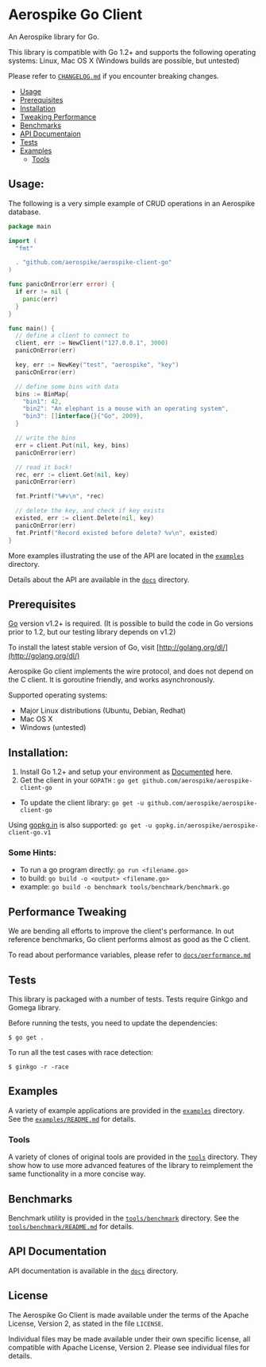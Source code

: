 # Aerospike Go Client

An Aerospike library for Go.

This library is compatible with Go 1.2+ and supports the following operating systems: Linux, Mac OS X (Windows builds are possible, but untested)

Please refer to [`CHANGELOG.md`](CHANGELOG.md) if you encounter breaking changes.

- [Usage](#Usage)
- [Prerequisites](#Prerequisites)
- [Installation](#Installation)
- [Tweaking Performance](#Performance)
- [Benchmarks](#Benchmarks)
- [API Documentaion](#API-Documentation)
- [Tests](#Tests)
- [Examples](#Examples)
  - [Tools](#Tools)


## Usage:

The following is a very simple example of CRUD operations in an Aerospike database.

```go
package main

import (
  "fmt"

  . "github.com/aerospike/aerospike-client-go"
)

func panicOnError(err error) {
  if err != nil {
    panic(err)
  }
}

func main() {
  // define a client to connect to
  client, err := NewClient("127.0.0.1", 3000)
  panicOnError(err)

  key, err := NewKey("test", "aerospike", "key")
  panicOnError(err)

  // define some bins with data
  bins := BinMap{
    "bin1": 42,
    "bin2": "An elephant is a mouse with an operating system",
    "bin3": []interface{}{"Go", 2009},
  }

  // write the bins
  err = client.Put(nil, key, bins)
  panicOnError(err)

  // read it back!
  rec, err := client.Get(nil, key)
  panicOnError(err)

  fmt.Printf("%#v\n", *rec)

  // delete the key, and check if key exists
  existed, err := client.Delete(nil, key)
  panicOnError(err)
  fmt.Printf("Record existed before delete? %v\n", existed)
}
```

More examples illustrating the use of the API are located in the
[`examples`](examples) directory.

Details about the API are available in the [`docs`](docs) directory.

<a name="Prerequisites"></a>
## Prerequisites

[Go](http://golang.org) version v1.2+ is required.
(It is possible to build the code in Go versions prior to 1.2, but our testing library depends on v1.2)

To install the latest stable version of Go, visit
[http://golang.org/dl/](http://golang.org/dl/)


Aerospike Go client implements the wire protocol, and does not depend on the C client.
It is goroutine friendly, and works asynchronously.

Supported operating systems:

- Major Linux distributions (Ubuntu, Debian, Redhat)
- Mac OS X
- Windows (untested)

<a name="Installation"></a>
## Installation:

1. Install Go 1.2+ and setup your environment as [Documented](http://golang.org/doc/code.html#GOPATH) here.
2. Get the client in your ```GOPATH``` : ```go get github.com/aerospike/aerospike-client-go```
  * To update the client library: ```go get -u github.com/aerospike/aerospike-client-go```

Using [gopkg.in](https://gopkg.in/) is also supported: `go get -u gopkg.in/aerospike/aerospike-client-go.v1`

### Some Hints:

 * To run a go program directly: ```go run <filename.go>```
 * to build:  ```go build -o <output> <filename.go>```
  * example: ```go build -o benchmark tools/benchmark/benchmark.go```

<a name="Performance"></a>
## Performance Tweaking

We are bending all efforts to improve the client's performance. In out reference benchmarks, Go client performs almost as good as the C client.

To read about performance variables, please refer to [`docs/performance.md`](docs/performance.md)

<a name="Tests"></a>
## Tests

This library is packaged with a number of tests. Tests require Ginkgo and Gomega library.

Before running the tests, you need to update the dependencies:

    $ go get .

To run all the test cases with race detection:

    $ ginkgo -r -race


<a name="Examples"></a>
## Examples

A variety of example applications are provided in the [`examples`](examples) directory.
See the [`examples/README.md`](examples/README.md) for details.

<a name="Tools"></a>
### Tools

A variety of clones of original tools are provided in the [`tools`](tools) directory.
They show how to use more advanced features of the library to reimplement the same functionality in a more concise way.

<a name="Benchmarks"></a>
## Benchmarks

Benchmark utility is provided in the [`tools/benchmark`](tools/benchmark) directory.
See the [`tools/benchmark/README.md`](tools/benchmark/README.md) for details.

<a name="API-Documentation"></a>
## API Documentation

API documentation is available in the [`docs`](docs/README.md) directory.

## License

The Aerospike Go Client is made available under the terms of the Apache License, Version 2, as stated in the file `LICENSE`.

Individual files may be made available under their own specific license,
all compatible with Apache License, Version 2. Please see individual files for details.

